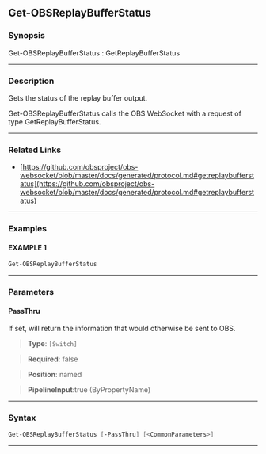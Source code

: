 Get-OBSReplayBufferStatus
-------------------------
### Synopsis
Get-OBSReplayBufferStatus : GetReplayBufferStatus

---
### Description

Gets the status of the replay buffer output.


Get-OBSReplayBufferStatus calls the OBS WebSocket with a request of type GetReplayBufferStatus.

---
### Related Links
* [https://github.com/obsproject/obs-websocket/blob/master/docs/generated/protocol.md#getreplaybufferstatus](https://github.com/obsproject/obs-websocket/blob/master/docs/generated/protocol.md#getreplaybufferstatus)



---
### Examples
#### EXAMPLE 1
```PowerShell
Get-OBSReplayBufferStatus
```

---
### Parameters
#### **PassThru**

If set, will return the information that would otherwise be sent to OBS.



> **Type**: ```[Switch]```

> **Required**: false

> **Position**: named

> **PipelineInput**:true (ByPropertyName)



---
### Syntax
```PowerShell
Get-OBSReplayBufferStatus [-PassThru] [<CommonParameters>]
```
---
